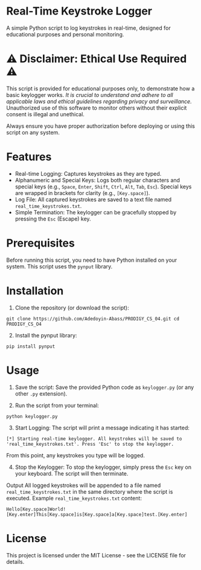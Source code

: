 # Real-Time Keystroke Logger

A simple Python script to log keystrokes in real-time, designed for educational purposes and personal monitoring.

# ⚠️ Disclaimer: Ethical Use Required ⚠️
This script is provided for educational purposes only, to demonstrate how a basic keylogger works. *It is crucial to understand and adhere to all applicable laws and ethical guidelines regarding privacy and surveillance.* Unauthorized use of this software to monitor others without their explicit consent is illegal and unethical.

Always ensure you have proper authorization before deploying or using this script on any system.

# Features
* Real-time Logging: Captures keystrokes as they are typed.
* Alphanumeric and Special Keys: Logs both regular characters and special keys (e.g., `Space`, `Enter`, `Shift`, `Ctrl`, `Alt`, `Tab`, `Esc`). Special keys are wrapped in brackets for clarity (e.g., `[Key.space]`).
* Log File: All captured keystrokes are saved to a text file named `real_time_keystrokes.txt`.
* Simple Termination: The keylogger can be gracefully stopped by pressing the `Esc` (Escape) key.

# Prerequisites
Before running this script, you need to have Python installed on your system.
This script uses the `pynput` library.

# Installation
1. Clone the repository (or download the script):

`git clone https://github.com/Adedoyin-Abass/PRODIGY_CS_04.git
cd PRODIGY_CS_O4`

2. Install the pynput library:

`pip install pynput`

# Usage
1. Save the script: Save the provided Python code as `keylogger.py` (or any other `.py` extension).

2. Run the script from your terminal:

`python keylogger.py`

3. Start Logging: The script will print a message indicating it has started:

`[*] Starting real-time keylogger. All keystrokes will be saved to 'real_time_keystrokes.txt'.
Press 'Esc' to stop the keylogger.`

From this point, any keystrokes you type will be logged.

4. Stop the Keylogger: To stop the keylogger, simply press the `Esc` key on your keyboard. The script will then terminate.

Output
All logged keystrokes will be appended to a file named `real_time_keystrokes.txt` in the same directory where the script is executed.
Example `real_time_keystrokes.txt` content:

`Hello[Key.space]World![Key.enter]This[Key.space]is[Key.space]a[Key.space]test.[Key.enter]`


# License
This project is licensed under the MIT License - see the LICENSE file for details.
